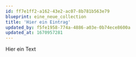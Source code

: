```yaml
---
id: ff7e1ff2-a162-43e2-ac07-8b781b563e79
blueprint: eine_neue_collection
title: 'Hier ein Eintrag'
updated_by: f5fe1958-774a-4886-a03e-0b74ece8600a
updated_at: 1670957281
---
```

Hier ein Text